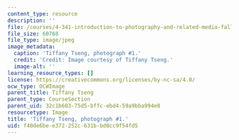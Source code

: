 ```yaml
---
content_type: resource
description: ''
file: /courses/4-341-introduction-to-photography-and-related-media-fall-2007/f40de6bee372252c631bbd0cc9f54fd5_tseng1.jpg
file_size: 60768
file_type: image/jpeg
image_metadata:
  caption: 'Tiffany Tseng, photograph #1.'
  credit: 'Credit: Image courtesy of Tiffany Tseng.'
  image-alt: ''
learning_resource_types: []
license: https://creativecommons.org/licenses/by-nc-sa/4.0/
ocw_type: OCWImage
parent_title: Tiffany Tseng
parent_type: CourseSection
parent_uid: 32c1b603-75d5-bffc-ebd4-59a9bba994e8
resourcetype: Image
title: 'Tiffany Tseng, photograph #1.'
uid: f40de6be-e372-252c-631b-bd0cc9f54fd5
---
```

